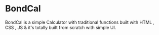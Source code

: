 # BondCal
BondCal is a simple Calculator with traditional functions built with HTML , CSS , JS  &amp; it's totally built from scratch with simple UI.
